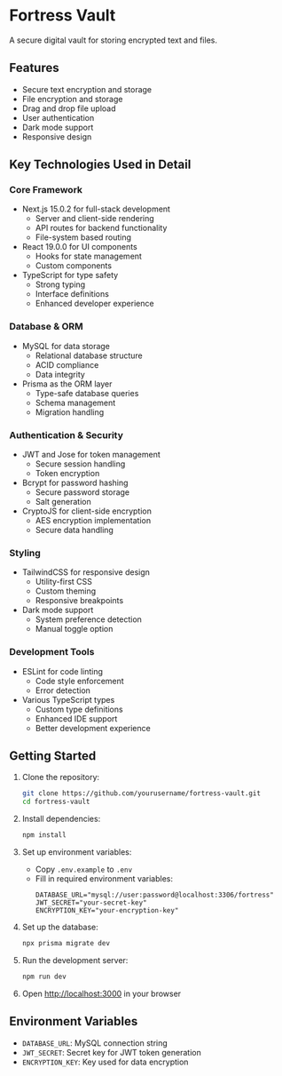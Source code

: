 # Fortress Vault

A secure digital vault for storing encrypted text and files.

## Features

- Secure text encryption and storage
- File encryption and storage
- Drag and drop file upload
- User authentication
- Dark mode support
- Responsive design

## Key Technologies Used in Detail

### Core Framework
- Next.js 15.0.2 for full-stack development
  - Server and client-side rendering
  - API routes for backend functionality
  - File-system based routing
- React 19.0.0 for UI components
  - Hooks for state management
  - Custom components
- TypeScript for type safety
  - Strong typing
  - Interface definitions
  - Enhanced developer experience

### Database & ORM
- MySQL for data storage
  - Relational database structure
  - ACID compliance
  - Data integrity
- Prisma as the ORM layer
  - Type-safe database queries
  - Schema management
  - Migration handling

### Authentication & Security
- JWT and Jose for token management
  - Secure session handling
  - Token encryption
- Bcrypt for password hashing
  - Secure password storage
  - Salt generation
- CryptoJS for client-side encryption
  - AES encryption implementation
  - Secure data handling

### Styling
- TailwindCSS for responsive design
  - Utility-first CSS
  - Custom theming
  - Responsive breakpoints
- Dark mode support
  - System preference detection
  - Manual toggle option

### Development Tools
- ESLint for code linting
  - Code style enforcement
  - Error detection
- Various TypeScript types
  - Custom type definitions
  - Enhanced IDE support
  - Better development experience

## Getting Started

1. Clone the repository:
   ```bash
   git clone https://github.com/yourusername/fortress-vault.git
   cd fortress-vault
   ```

2. Install dependencies:
   ```bash
   npm install
   ```

3. Set up environment variables:
   - Copy `.env.example` to `.env`
   - Fill in required environment variables:
     ```
     DATABASE_URL="mysql://user:password@localhost:3306/fortress"
     JWT_SECRET="your-secret-key"
     ENCRYPTION_KEY="your-encryption-key"
     ```

4. Set up the database:
   ```bash
   npx prisma migrate dev
   ```

5. Run the development server:
   ```bash
   npm run dev
   ```

6. Open [http://localhost:3000](http://localhost:3000) in your browser

## Environment Variables

- `DATABASE_URL`: MySQL connection string
- `JWT_SECRET`: Secret key for JWT token generation
- `ENCRYPTION_KEY`: Key used for data encryption